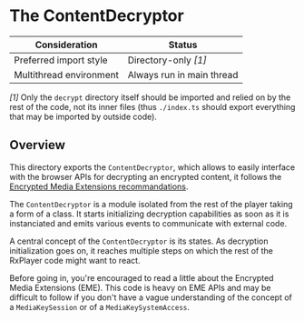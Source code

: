 # The ContentDecryptor

| Consideration           | Status                    |
| ----------------------- | ------------------------- |
| Preferred import style  | Directory-only _[1]_      |
| Multithread environment | Always run in main thread |

_[1]_ Only the `decrypt` directory itself should be imported and relied on by the rest of
the code, not its inner files (thus `./index.ts` should export everything that may be
imported by outside code).

## Overview

This directory exports the `ContentDecryptor`, which allows to easily interface with the
browser APIs for decrypting an encrypted content, it follows the
[Encrypted Media Extensions recommandations](https://www.w3.org/TR/encrypted-media/).

The `ContentDecryptor` is a module isolated from the rest of the player taking a form of a
class. It starts initializing decryption capabilities as soon as it is instanciated and
emits various events to communicate with external code.

A central concept of the `ContentDecryptor` is its states. As decryption initialization
goes on, it reaches multiple steps on which the rest of the RxPlayer code might want to
react.

Before going in, you're encouraged to read a little about the Encrypted Media Extensions
(EME). This code is heavy on EME APIs and may be difficult to follow if you don't have a
vague understanding of the concept of a `MediaKeySession` or of a `MediaKeySystemAccess`.
